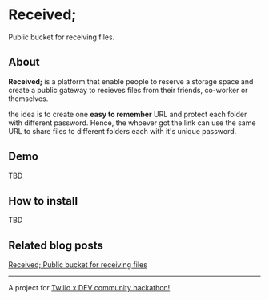 # Received;

Public bucket for receiving files.

## About

**Received;** is a platform that enable people to reserve a storage space and create a public gateway to recieves files from their friends, co-worker or themselves.

the idea is to create one **easy to remember** URL and protect each folder with different password. Hence, the whoever got the link can use the same URL to share files to different folders each with it's unique password.

## Demo
TBD

## How to install
TBD


## Related blog posts

[Received; Public bucket for receiving files
](https://dev.to/mazentouati/received-public-bucket-for-receiving-files-24kb)


---
A project for [Twilio x DEV community hackathon!](https://dev.to/devteam/announcing-the-twilio-hackathon-on-dev-2lh8)